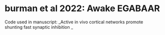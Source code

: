 # burman et al 2022: Awake EGABAAR
Code used in manuscript: _Active in vivo cortical networks promote shunting fast synaptic inhibition 
_
